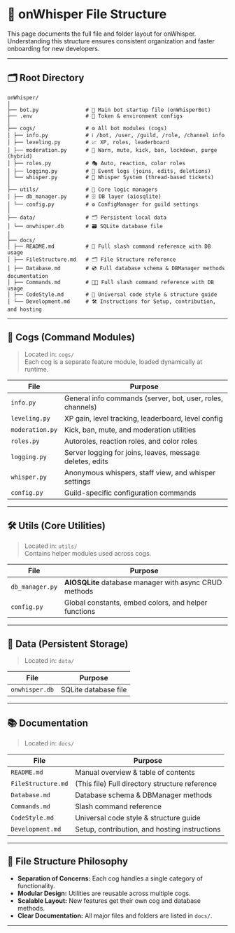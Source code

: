 # 📂 onWhisper File Structure

This page documents the full file and folder layout for onWhisper.  
Understanding this structure ensures consistent organization and faster onboarding for new developers.

---

## 🗂 Root Directory

```
onWhisper/
│
├── bot.py               # 🚀 Main bot startup file (onWhisperBot)
├── .env                 # 🔐 Token & environment configs
│
├── cogs/                # ⚙️ All bot modules (cogs)
│ ├── info.py            # ℹ️ /bot, /user, /guild, /role, /channel info
│ ├── leveling.py        # 📈 XP, roles, leaderboard
│ ├── moderation.py      # 🔨 Warn, mute, kick, ban, lockdown, purge (hybrid)
│ ├── roles.py           # 🎭 Auto, reaction, color roles
│ ├── logging.py         # 📝 Event logs (joins, edits, deletions)
│ └── whisper.py         # 🤫 Whisper System (thread-based tickets)
│
├── utils/               # 🧠 Core logic managers
│ ├── db_manager.py      # 🗄️ DB layer (aiosqlite)
│ └── config.py          # ⚙️ ConfigManager for guild settings
│
├── data/                # 🗂 Persistent local data
│ └── onwhisper.db       # 🗃 SQLite database file
│
├── docs/
│ ├── README.md          # 📝 Full slash command reference with DB usage
│ ├── FileStructure.md   # 🗂 File Structure reference
│ ├── Database.md        # 💿 Full database schema & DBManager methods documentation
│ ├── Commands.md        # 🧑‍💻 Full slash command reference with DB usage
│ ├── CodeStyle.md       # 🎨 Universal code style & structure guide
│ └── Development.md     # 🛠️ Instructions for Setup, contribution, and hosting
```


---

## 📁 Cogs (Command Modules)

> Located in: `cogs/`  
> Each cog is a separate feature module, loaded dynamically at runtime.

| File | Purpose |
|------|---------|
| `info.py` | General info commands (server, bot, user, roles, channels) |
| `leveling.py` | XP gain, level tracking, leaderboard, level config |
| `moderation.py` | Kick, ban, mute, and moderation utilities |
| `roles.py` | Autoroles, reaction roles, and color roles |
| `logging.py` | Server logging for joins, leaves, message deletes, edits |
| `whisper.py` | Anonymous whispers, staff view, and whisper settings |
| `config.py` | Guild-specific configuration commands |

---

## 🛠 Utils (Core Utilities)

> Located in: `utils/`  
> Contains helper modules used across cogs.

| File | Purpose |
|------|---------|
| `db_manager.py` | **AIOSQLite** database manager with async CRUD methods |
| `config.py` | Global constants, embed colors, and helper functions |

---

## 💾 Data (Persistent Storage)

> Located in: `data/`  

| File | Purpose |
|------|---------|
| `onwhisper.db` | SQLite database file |

---

## 📚 Documentation

> Located in: `docs/`  

| File | Purpose |
|------|---------|
| `README.md` | Manual overview & table of contents |
| `FileStructure.md` | (This file) Full directory structure reference |
| `Database.md` | Database schema & DBManager methods |
| `Commands.md` | Slash command reference |
| `CodeStyle.md` | Universal code style & structure guide |
| `Development.md` | Setup, contribution, and hosting instructions |

---

## 📌 File Structure Philosophy

- **Separation of Concerns:** Each cog handles a single category of functionality.  
- **Modular Design:** Utilities are reusable across multiple cogs.  
- **Scalable Layout:** New features get their own cog and database methods.  
- **Clear Documentation:** All major files and folders are listed in `docs/`.

---

